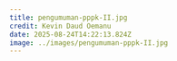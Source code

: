 ```yaml
---
title: pengumuman-pppk-II.jpg
credit: Kevin Daud Oemanu
date: 2025-08-24T14:22:13.824Z
image: ../images/pengumuman-pppk-II.jpg
---
```



